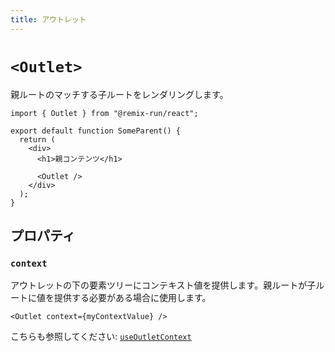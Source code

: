 ```yaml
---
title: アウトレット
---
```


# `<Outlet>`

親ルートのマッチする子ルートをレンダリングします。

```tsx
import { Outlet } from "@remix-run/react";

export default function SomeParent() {
  return (
    <div>
      <h1>親コンテンツ</h1>

      <Outlet />
    </div>
  );
}
```

## プロパティ

### `context`

アウトレットの下の要素ツリーにコンテキスト値を提供します。親ルートが子ルートに値を提供する必要がある場合に使用します。

```tsx
<Outlet context={myContextValue} />
```

こちらも参照してください: [`useOutletContext`][use-outlet-context]

[use-outlet-context]: ../hooks/use-outlet-context 
